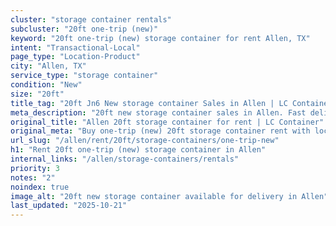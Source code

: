 ```yaml
---
cluster: "storage container rentals"
subcluster: "20ft one-trip (new)"
keyword: "20ft one-trip (new) storage container for rent Allen, TX"
intent: "Transactional-Local"
page_type: "Location-Product"
city: "Allen, TX"
service_type: "storage container"
condition: "New"
size: "20ft"
title_tag: "20ft Jn6 New storage container Sales in Allen | LC Container"
meta_description: "20ft new storage container sales in Allen. Fast delivery, competitive pricing. Serving storage containers area. Quote ID: 8GJ. Call (214) 524-4168 for your free quote today."
original_title: "Allen 20ft storage container for rent | LC Container"
original_meta: "Buy one-trip (new) 20ft storage container rent with local delivery in Allen, TX. LC Container — local Since 2003. Request a fast quote today."
url_slug: "/allen/rent/20ft/storage-containers/one-trip-new"
h1: "Rent 20ft one-trip (new) storage container in Allen"
internal_links: "/allen/storage-containers/rentals"
priority: 3
notes: "2"
noindex: true
image_alt: "20ft new storage container available for delivery in Allen"
last_updated: "2025-10-21"
---
```


<!-- TODO: Add unique city/inventory copy, images, and internal links here. -->
